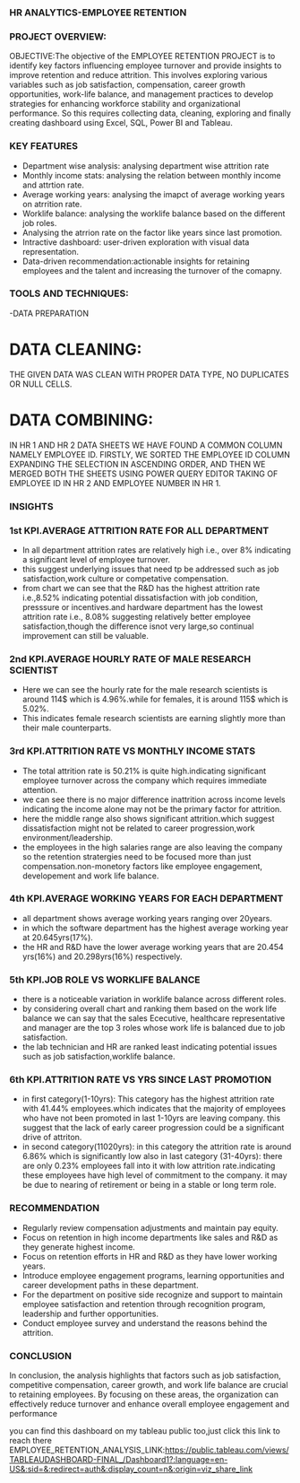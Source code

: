 ### HR ANALYTICS-EMPLOYEE RETENTION

### PROJECT OVERVIEW:
OBJECTIVE:The objective of the EMPLOYEE RETENTION PROJECT is to identify key factors influencing employee turnover and provide insights to improve retention and reduce attrition.
This involves exploring various variables such as job satisfaction, compensation, career growth opportunities, work-life balance, and management practices to develop strategies for enhancing workforce stability and organizational performance.
So this requires collecting data, cleaning, exploring and finally creating dashboard using Excel, SQL, Power BI and Tableau.

### KEY FEATURES
- Department wise analysis: analysing department wise attrition rate
- Monthly income stats: analysing the relation between monthly income and attrtion rate.
- Average working years: analysing the imapct of average working years on atrrition rate.
- Worklife balance: analysing the worklife balance based on the different job roles.
- Analysing the atrrion rate on the factor like years since last promotion. 
- Intractive dashboard: user-driven exploration with visual data representation.
- Data-driven recommendation:actionable insights for retaining employees and the talent and increasing the turnover of the comapny.

### TOOLS AND TECHNIQUES:
-DATA PREPARATION
# DATA CLEANING:
THE GIVEN DATA WAS CLEAN WITH PROPER DATA TYPE, NO DUPLICATES OR NULL CELLS.
# DATA COMBINING:
IN HR 1 AND HR 2 DATA SHEETS WE HAVE FOUND A COMMON COLUMN NAMELY EMPLOYEE ID.
FIRSTLY, WE SORTED THE EMPLOYEE ID COLUMN EXPANDING THE SELECTION IN ASCENDING ORDER,
AND THEN WE MERGED BOTH THE SHEETS USING POWER QUERY EDITOR TAKING OF EMPLOYEE ID IN HR 2 AND EMPLOYEE NUMBER IN HR 1.

### INSIGHTS
### 1st KPI.AVERAGE ATTRITION RATE FOR ALL DEPARTMENT
- In all department attrition rates are relatively high i.e., over 8% indicating a significant level of employee turnover.
- this suggest underlying issues that need tp be addressed such as job satisfaction,work culture or competative compensation.
- from chart we can see that the R&D has the highest attrition rate i.e.,8.52% indicating potential dissatisfaction with job condition, presssure or incentives.and hardware department has the lowest attrition rate i.e., 8.08% suggesting relatively better employee satisfaction,though the difference isnot very large,so continual improvement can still be valuable.

### 2nd KPI.AVERAGE HOURLY RATE OF MALE RESEARCH SCIENTIST
- Here we can see the hourly rate for the male research scientists is around 114$ which is 4.96%.while for females, it is around 115$ which is 5.02%.
-  This indicates female research scientists are earning slightly more than their male counterparts.

### 3rd KPI.ATTRITION RATE VS MONTHLY INCOME STATS
- The total attrition rate is 50.21% is quite high.indicating significant employee turnover across the company which requires immediate attention.
- we can see there is no major difference inattrition across income levels indicating the income alone may not be the primary factor for attrition.
- here the middle range also shows significant attrition.which suggest dissatisfaction might not be related to career progression,work environment/leadership.
- the employees in the high salaries range are also leaving the company so the retention stratergies need to be focused more than just compensation.non-monetory factors like employee engagement, developement and work life balance.

### 4th KPI.AVERAGE WORKING YEARS FOR EACH DEPARTMENT
- all department shows average working years ranging over 20years.
- in which the software department has the highest average working year at 20.645yrs(17%).
- the HR and R&D have the lower average working years that are 20.454 yrs(16%) and 20.298yrs(16%) respectively.

### 5th KPI.JOB ROLE VS WORKLIFE BALANCE 
- there is a noticeable variation in worklife balance across different roles.
- by considering overall chart and ranking them based on the work life balance we can say that the sales Ececutive, healthcare representative and manager are the top 3 roles whose work life is balanced due to job satisfaction.
- the lab technician and HR are ranked least indicating potential issues such as job satisfaction,worklife balance.

### 6th KPI.ATTRITION RATE VS YRS SINCE LAST PROMOTION
- in first category(1-10yrs): This category has the highest attrition rate with 41.44% employees.which indicates that the majority of employees who have not been promoted in last 1-10yrs are leaving company.
this suggest that the lack of early career progression could be a significant drive of attriton.
- in second category(11020yrs): in this category the attrition rate is around 6.86% which is significantly low
also in last category (31-40yrs): there are only 0.23% employees fall into it with low attrition rate.indicating these employees have high level of commitment to the company.
it may be due to nearing of retirement or being in a stable or long term role.

### RECOMMENDATION
- Regularly review compensation adjustments and maintain pay equity.
- Focus on retention in high income departments like sales and R&D as they generate highest income.
- Focus on retention efforts in HR and R&D as they have lower working years.
- Introduce employee engagement programs, learning opportunities and career development paths in these department.
- For the department on positive side recognize and support to maintain employee satisfaction and retention through recognition program, leadership and further opportunities.
- Conduct employee survey and understand the reasons behind the attrition.

### CONCLUSION
In conclusion, the analysis highlights that factors such as job satisfaction, competitive compensation, career growth, and work life balance are crucial to retaining employees. By focusing on these areas, the organization can effectively reduce turnover and enhance overall employee engagement and performance

you can find this dashboard on my tableau public too,just click this link to reach there EMPLOYEE_RETENTION_ANALYSIS_LINK:https://public.tableau.com/views/TABLEAUDASHBOARD-FINAL_/Dashboard1?:language=en-US&:sid=&:redirect=auth&:display_count=n&:origin=viz_share_link
